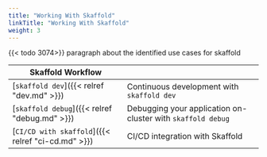 ```yaml
---
title: "Working With Skaffold"
linkTitle: "Working With Skaffold"
weight: 3
---
```


{{< todo 3074>}} paragraph about the identified use cases for skaffold

| Skaffold Workflow | |
|----------|---|
| [`skaffold dev`]({{< relref "dev.md" >}}) | Continuous development with `skaffold dev` |
| [`skaffold debug`]({{< relref "debug.md" >}}) | Debugging your application on-cluster with `skaffold debug` |
| [`CI/CD with skaffold`]({{< relref "ci-cd.md" >}}) | CI/CD integration with Skaffold |
